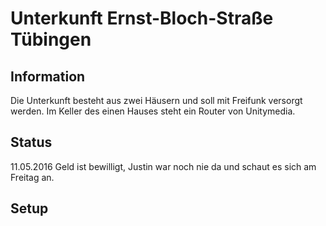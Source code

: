 # Unterkunft Ernst-Bloch-Straße Tübingen

## Information
Die Unterkunft besteht aus zwei Häusern und soll mit Freifunk versorgt werden. Im Keller des einen Hauses steht ein Router von Unitymedia.

## Status
11.05.2016
Geld ist bewilligt, Justin war noch nie da und schaut es sich am Freitag an.

## Setup

